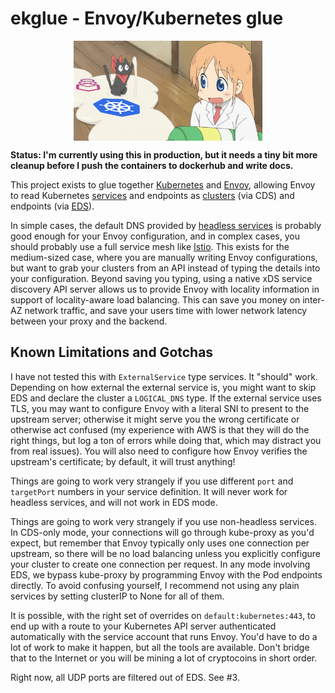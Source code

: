 # ekglue - Envoy/Kubernetes glue

<p align="center">
	<img src="img/logo.png" width="60%" align="center">
</p>

**Status: I'm currently using this in production, but it needs a tiny bit more cleanup before I push the containers to dockerhub and write docs.**

This project exists to glue together [Kubernetes](https://kubernetes.io/) and
[Envoy](https://www.envoyproxy.io/), allowing Envoy to read Kubernetes
[services](https://kubernetes.io/docs/concepts/services-networking/service/) and endpoints as
[clusters](https://www.envoyproxy.io/docs/envoy/latest/configuration/upstream/upstream) (via CDS)
and endpoints (via
[EDS](https://www.envoyproxy.io/docs/envoy/latest/intro/arch_overview/upstream/service_discovery#arch-overview-service-discovery-types-eds)).

In simple cases, the default DNS provided by
[headless services](https://kubernetes.io/docs/concepts/services-networking/service/#headless-services)
is probably good enough for your Envoy configuration, and in complex cases, you should probably use
a full service mesh like [Istio](https://istio.io/). This exists for the medium-sized case, where
you are manually writing Envoy configurations, but want to grab your clusters from an API instead of
typing the details into your configuration. Beyond saving you typing, using a native xDS service
discovery API server allows us to provide Envoy with locality information in support of
locality-aware load balancing. This can save you money on inter-AZ network traffic, and save your
users time with lower network latency between your proxy and the backend.

## Known Limitations and Gotchas

I have not tested this with `ExternalService` type services. It "should" work. Depending on how
external the external service is, you might want to skip EDS and declare the cluster a `LOGICAL_DNS`
type. If the external service uses TLS, you may want to configure Envoy with a literal SNI to
present to the upstream server; otherwise it might serve you the wrong certificate or otherwise act
confused (my experience with AWS is that they will do the right things, but log a ton of errors
while doing that, which may distract you from real issues). You will also need to configure how
Envoy verifies the upstream's certificate; by default, it will trust anything!

Things are going to work very strangely if you use different `port` and `targetPort` numbers in your
service definition. It will never work for headless services, and will not work in EDS mode.

Things are going to work very strangely if you use non-headless services. In CDS-only mode, your
connections will go through kube-proxy as you'd expect, but remember that Envoy typically only uses
one connection per upstream, so there will be no load balancing unless you explicitly configure your
cluster to create one connection per request. In any mode involving EDS, we bypass kube-proxy by
programming Envoy with the Pod endpoints directly. To avoid confusing yourself, I recommend not
using any plain services by setting clusterIP to None for all of them.

It is possible, with the right set of overrides on `default:kubernetes:443`, to end up with a route
to your Kubernetes API server authenticated automatically with the service account that runs Envoy.
You'd have to do a lot of work to make it happen, but all the tools are available. Don't bridge that
to the Internet or you will be mining a lot of cryptocoins in short order.

Right now, all UDP ports are filtered out of EDS. See #3.
